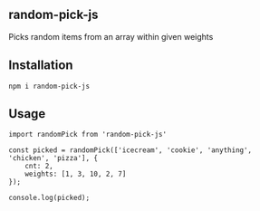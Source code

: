 ## random-pick-js

Picks random items from an array within given weights

## Installation

```tsx
npm i random-pick-js
```

## Usage

```tsx
import randomPick from 'random-pick-js'

const picked = randomPick(['icecream', 'cookie', 'anything', 'chicken', 'pizza'], { 
	cnt: 2,
	weights: [1, 3, 10, 2, 7]
});

console.log(picked);
```
